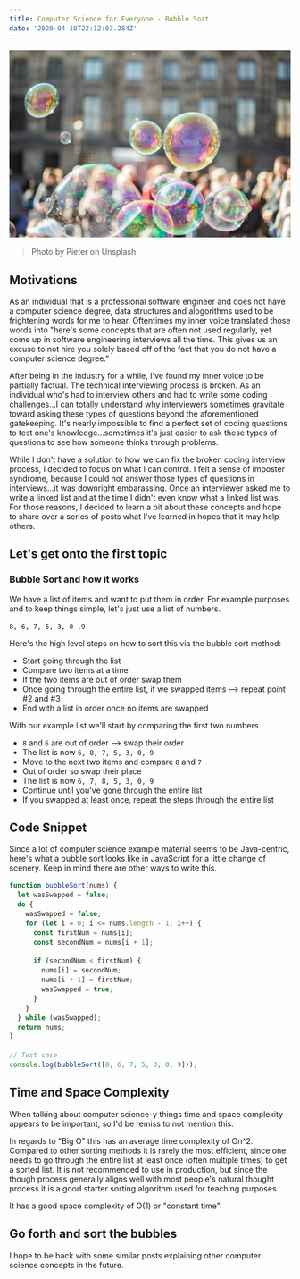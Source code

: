 ```yaml
---
title: Computer Science for Everyone - Bubble Sort
date: '2020-04-10T22:12:03.284Z'
---
```


![Bubbles](./bubbles.jpg)

> Photo by Pieter on Unsplash

## Motivations

As an individual that is a professional software engineer and does not have a computer science degree, data structures and alogorithms used to be frightening words for me to hear. Oftentimes my inner voice translated those words into "here's some concepts that are often not used regularly, yet come up in software engineering interviews all the time. This gives us an excuse to not hire you solely based off of the fact that you do not have a computer science degree."

After being in the industry for a while, I've found my inner voice to be partially factual. The technical interviewing process is broken. As an individual who's had to interview others and had to write some coding challenges...I can totally understand why interviewers sometimes gravitate toward asking these types of questions beyond the aforementioned gatekeeping. It's nearly impossible to find a perfect set of coding questions to test one's knowledge...sometimes it's just easier to ask these types of questions to see how someone thinks through problems.

While I don't have a solution to how we can fix the broken coding interview process, I decided to focus on what I can control. I felt a sense of imposter syndrome, because I could not answer those types of questions in interviews...it was downright embarassing. Once an interviewer asked me to write a linked list and at the time I didn't even know what a linked list was. For those reasons, I decided to learn a bit about these concepts and hope to share over a series of posts what I've learned in hopes that it may help others.

## Let's get onto the first topic

### Bubble Sort and how it works

We have a list of items and want to put them in order. For example purposes and to keep things simple, let's just use a list of numbers.

`8, 6, 7, 5, 3, 0 ,9`

Here's the high level steps on how to sort this via the bubble sort method:

- Start going through the list
- Compare two items at a time
- If the two items are out of order swap them
- Once going through the entire list, if we swapped items --> repeat point #2 and #3
- End with a list in order once no items are swapped

With our example list we'll start by comparing the first two numbers

- `8` and `6` are out of order --> swap their order
- The list is now `6, 8, 7, 5, 3, 0, 9`
- Move to the next two items and compare `8` and `7`
- Out of order so swap their place
- The list is now `6, 7, 8, 5, 3, 0, 9`
- Continue until you've gone through the entire list
- If you swapped at least once, repeat the steps through the entire list

## Code Snippet

Since a lot of computer science example material seems to be Java-centric, here's what a bubble sort looks like in JavaScript for a little change of scenery. Keep in mind there are other ways to write this.

```javascript
function bubbleSort(nums) {
  let wasSwapped = false;
  do {
    wasSwapped = false;
    for (let i = 0; i <= nums.length - 1; i++) {
      const firstNum = nums[i];
      const secondNum = nums[i + 1];

      if (secondNum < firstNum) {
        nums[i] = secondNum;
        nums[i + 1] = firstNum;
        wasSwapped = true;
      }
    }
  } while (wasSwapped);
  return nums;
}

// Test case
console.log(bubbleSort([8, 6, 7, 5, 3, 0, 9]));
```

## Time and Space Complexity

When talking about computer science-y things time and space complexity appears to be important, so I'd be remiss to not mention this.

In regards to "Big O" this has an average time complexity of On^2. Compared to other sorting methods it is rarely the most efficient, since one needs to go through the entire list at least once (often multiple times) to get a sorted list. It is not recommended to use in production, but since the though process generally aligns well with most people's natural thought process it is a good starter sorting algorithm used for teaching purposes.

It has a good space complexity of O(1) or "constant time".

## Go forth and sort the bubbles

I hope to be back with some similar posts explaining other computer science concepts in the future.
